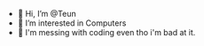- 👋 Hi, I’m @Teun
- 👀 I’m interested in Computers
- 🌱 I'm messing with coding even tho i'm bad at it.
